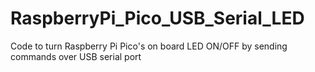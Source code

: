 # RaspberryPi_Pico_USB_Serial_LED

Code to turn Raspberry Pi Pico's on board LED ON/OFF by sending commands over USB serial port


